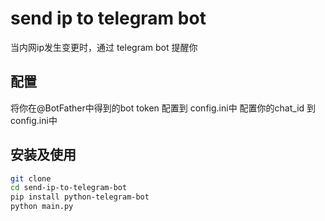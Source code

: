 # send ip to telegram bot
当内网ip发生变更时，通过 telegram bot 提醒你

## 配置
将你在@BotFather中得到的bot token 配置到 config.ini中
配置你的chat_id 到config.ini中

## 安装及使用
``` bash
git clone
cd send-ip-to-telegram-bot
pip install python-telegram-bot
python main.py
```

